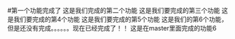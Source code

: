 #第一个功能完成了
这是我们完成的第二个功能
这是我们要完成的第三个功能
这是我们要完成的第4个功能
这是我们要完成的第5个功能
这是我们的第6个功能，但是还没有完成。。。。。。现在已经完成了！！
这是在master里面完成的功能6